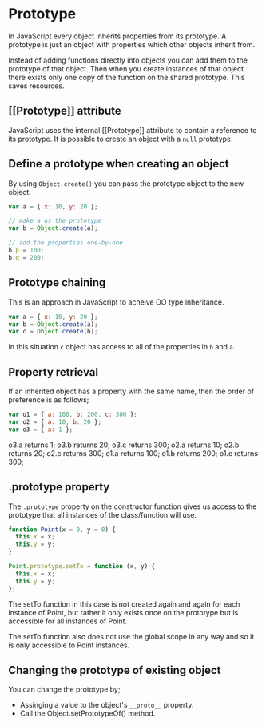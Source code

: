 # Prototype

In JavaScript every object inherits properties from its prototype. A prototype is just an object with properties which other objects inherit from.

Instead of adding functions directly into objects you can add them to the prototype of that object. Then when you create instances of that object there exists only one copy of the function on the shared prototype. This saves resources.

## [[Prototype]] attribute

JavaScript uses the internal [[Prototype]] attribute to contain a reference to its prototype. It is possible to create an object with a `null` prototype.

## Define a prototype when creating an object

By using `Object.create()` you can pass the prototype object to the new object.

```js
var a = { x: 10, y: 20 };

// make a as the prototype
var b = Object.create(a);

// add the properties one-by-one
b.p = 100;
b.q = 200;
```

## Prototype chaining

This is an approach in JavaScript to acheive OO type inheritance.

```js
var a = { x: 10, y: 20 };
var b = Object.create(a);
var c = Object.create(b);
```

In this situation `c` object has access to all of the properties in `b` and `a`.

## Property retrieval

If an inherited object has a property with the same name, then the order of preference is as follows;

```js
var o1 = { a: 100, b: 200, c: 300 };
var o2 = { a: 10, b: 20 };
var o3 = { a: 1 };
```

o3.a returns 1; o3.b returns 20; o3.c returns 300;
o2.a returns 10; o2.b returns 20; o2.c returns 300;
o1.a returns 100; o1.b returns 200; o1.c returns 300;

## .prototype property

The `.prototype` property on the constructor function gives us access to the prototype that all instances of the class/function will use.

```js
function Point(x = 0, y = 0) {
  this.x = x;
  this.y = y;
}

Point.prototype.setTo = function (x, y) {
  this.x = x;
  this.y = y;
};
```

The setTo function in this case is not created again and again for each instance of Point, but rather it only exists once on the prototype but is accessible for all instances of Point.

The setTo function also does not use the global scope in any way and so it is only accessible to Point instances.

## Changing the prototype of existing object

You can change the prototype by;

- Assinging a value to the object's `__proto__` property.
- Call the Object.setPrototypeOf() method.

